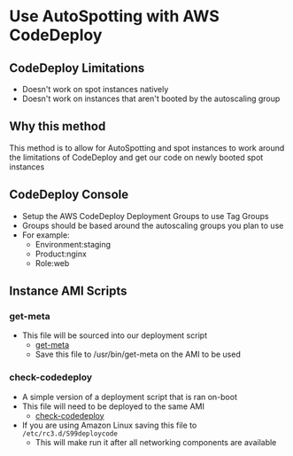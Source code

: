 # Use AutoSpotting with AWS CodeDeploy

## CodeDeploy Limitations
-   Doesn't work on spot instances natively 
-   Doesn't work on instances that aren't booted by the autoscaling group 

## Why this method

This method is to allow for AutoSpotting and spot instances to work around the
limitations of CodeDeploy and get our code on newly booted spot instances 


## CodeDeploy Console
-   Setup the AWS CodeDeploy Deployment Groups to use Tag Groups 
-   Groups should be based around the autoscaling groups you plan to use 
-   For example: 
    -   Environment:staging 
    -   Product:nginx 
    -   Role:web 

## Instance AMI Scripts

### get-meta

-   This file will be sourced into our deployment script 
    -   [get-meta](https://gist.github.com/sc-chad/99ba78a7cb1e7b5573ea131cf2015cad)
    -   Save this file to /usr/bin/get-meta on the AMI to be used 


### check-codedeploy

-   A simple version of a deployment script that is ran on-boot 
-   This file will need to be deployed to the same AMI 
    -   [check-codedeploy](https://gist.github.com/sc-chad/ae0f4acbb5b7283a2dc0b25a3277cf50)
-   If you are using Amazon Linux saving this file to `/etc/rc3.d/S99deploycode` 
    -   This will make run it after all networking components are available
